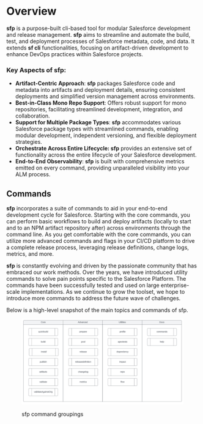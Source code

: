 # Overview

**sfp** is a purpose-built cli-based tool for modular Salesforce development and release management. **sfp** aims to streamline and automate the build, test, and deployment processes of Salesforce metadata,  code, and data. It extends **sf cli** functionalities, focusing on artifact-driven development to enhance DevOps practices within Salesforce projects.

### Key Aspects of sfp:

* **Artifact-Centric Approach**: **sfp** packages Salesforce code and metadata into artifacts and deployment details, ensuring consistent deployments and simplified version management across environments.
* **Best-in-Class Mono Repo Support**: Offers robust support for mono repositories, facilitating streamlined development, integration, and collaboration.&#x20;
* **Support for Multiple Package Types**: **sfp** accommodates various Salesforce package types with streamlined commands, enabling modular development, independent versioning, and flexible deployment strategies.
* **Orchestrate Across Entire Lifecycle: sfp** provides an extensive set of functionality across the entire lifecycle of your Salesforce development.
* **End-to-End Observability**: **sfp** is built with comprehensive metrics emitted on every command, providing unparalleled visibility into your ALM process.

## Commands

**sfp** incorporates a suite of commands to aid in your end-to-end development cycle for Salesforce. Starting with the core commands, you can perform basic workflows to build and deploy artifacts (locally to start and to an NPM artifact repository after) across environments through the command line. As you get comfortable with the core commands, you can utilize more advanced commands and flags in your CI/CD platform to drive a complete release process, leveraging release definitions, change logs, metrics, and more. &#x20;

**sfp** is constantly evolving and driven by the passionate community that has embraced our work methods. Over the years, we have introduced utility commands to solve pain points specific to the Salesforce Platform. The commands have been successfully tested and used on large enterprise-scale implementations. As we continue to grow the toolset, we hope to introduce more commands to address the future wave of challenges.&#x20;

Below is a high-level snapshot of the main topics and commands of sfp.

<figure><img src=".gitbook/assets/image (18).png" alt=""><figcaption><p>sfp command groupings</p></figcaption></figure>

##
